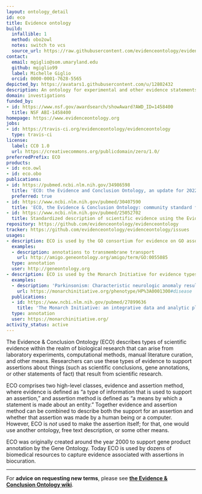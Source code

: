 ```yaml
---
layout: ontology_detail
id: eco
title: Evidence ontology
build:
  infallible: 1
  method: obo2owl
  notes: switch to vcs
  source_url: https://raw.githubusercontent.com/evidenceontology/evidenceontology/master/eco.obo
contact:
  email: mgiglio@som.umaryland.edu
  github: mgiglio99
  label: Michelle Giglio
  orcid: 0000-0001-7628-5565
depicted_by: https://avatars1.githubusercontent.com/u/12802432
description: An ontology for experimental and other evidence statements.
domain: investigations
funded_by:
- id: https://www.nsf.gov/awardsearch/showAward?AWD_ID=1458400
  title: NSF ABI-1458400
homepage: https://www.evidenceontology.org
jobs:
- id: https://travis-ci.org/evidenceontology/evidenceontology
  type: travis-ci
license:
  label: CC0 1.0
  url: https://creativecommons.org/publicdomain/zero/1.0/
preferredPrefix: ECO
products:
- id: eco.owl
- id: eco.obo
publications:
- id: https://pubmed.ncbi.nlm.nih.gov/34986598
  title: 'ECO: the Evidence and Conclusion Ontology, an update for 2022.'
  preferred: true
- id: https://www.ncbi.nlm.nih.gov/pubmed/30407590
  title: 'ECO, the Evidence & Conclusion Ontology: community standard for evidence information.'
- id: https://www.ncbi.nlm.nih.gov/pubmed/25052702
  title: Standardized description of scientific evidence using the Evidence Ontology (ECO)
repository: https://github.com/evidenceontology/evidenceontology
tracker: https://github.com/evidenceontology/evidenceontology/issues
usages:
- description: ECO is used by the GO consortium for evidence on GO associations
  examples:
  - description: annotations to transmembrane transport
    url: http://amigo.geneontology.org/amigo/term/GO:0055085
  type: annotation
  user: http://geneontology.org
- description: ECO is used by the Monarch Initiative for evidence types for disease to phenotype annotations.
  examples:
  - description: 'Parkinsonism: Characteristic neurologic anomaly resulting form degeneration of dopamine-generating cells in the substantia nigra, a region of the midbrain, characterized clinically by shaking, rigidity, slowness of movement and difficulty with walking and gait.'
    url: https://monarchinitiative.org/phenotype/HP%3A0001300#disease
  publications:
  - id: https://www.ncbi.nlm.nih.gov/pubmed/27899636
    title: 'The Monarch Initiative: an integrative data and analytic platform connecting phenotypes to genotypes across species'
  type: annotation
  user: https://monarchinitiative.org/
activity_status: active
---
```


The Evidence & Conclusion Ontology (ECO) describes types of scientific evidence within the realm of biological research that can arise from laboratory experiments, computational methods, manual literature curation, and other means. Researchers can use these types of evidence to support assertions about things (such as scientific conclusions, gene annotations, or other statements of fact) that result from scientific research.

ECO comprises two high-level classes, evidence and assertion method, where evidence is defined as “a type of information that is used to support an assertion,” and assertion method is defined as “a means by which a statement is made about an entity.” Together evidence and assertion method can be combined to describe both the support for an assertion and whether that assertion was made by a human being or a computer. However, ECO is _not_ used to make the assertion itself; for that, one would use another ontology, free text description, or some other means.

ECO was originally created around the year 2000 to support gene product annotation by the Gene Ontology. Today ECO is used by dozens of biomedical resources to capture evidence associated with assertions in biocuration.

***
For **advice on requesting new terms**, please see **[the Evidence & Conclusion Ontology wiki](https://github.com/evidenceontology/evidenceontology/wiki/New-term-request-how-to)**.
